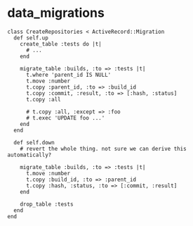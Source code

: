 # data\_migrations

    class CreateRepositories < ActiveRecord::Migration
      def self.up
        create_table :tests do |t|
          # ...
        end

        migrate_table :builds, :to => :tests |t|
          t.where 'parent_id IS NULL'
          t.move :number
          t.copy :parent_id, :to => :build_id
          t.copy :commit, :result, :to => [:hash, :status]
          t.copy :all

          # t.copy :all, :except => :foo
          # t.exec 'UPDATE foo ...'
        end
      end

      def self.down
        # revert the whole thing. not sure we can derive this automatically?

        migrate_table :builds, :to => :tests |t|
          t.move :number
          t.copy :build_id, :to => :parent_id
          t.copy :hash, :status, :to => [:commit, :result]
        end

        drop_table :tests
      end
    end
